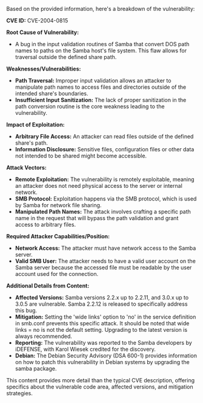Based on the provided information, here's a breakdown of the vulnerability:

**CVE ID:** CVE-2004-0815

**Root Cause of Vulnerability:**
- A bug in the input validation routines of Samba that convert DOS path names to paths on the Samba host's file system. This flaw allows for traversal outside the defined share path.

**Weaknesses/Vulnerabilities:**
- **Path Traversal:** Improper input validation allows an attacker to manipulate path names to access files and directories outside of the intended share's boundaries.
- **Insufficient Input Sanitization:** The lack of proper sanitization in the path conversion routine is the core weakness leading to the vulnerability.

**Impact of Exploitation:**
- **Arbitrary File Access:** An attacker can read files outside of the defined share's path.
- **Information Disclosure:** Sensitive files, configuration files or other data not intended to be shared might become accessible.

**Attack Vectors:**
- **Remote Exploitation:** The vulnerability is remotely exploitable, meaning an attacker does not need physical access to the server or internal network.
- **SMB Protocol:** Exploitation happens via the SMB protocol, which is used by Samba for network file sharing.
- **Manipulated Path Names:** The attack involves crafting a specific path name in the request that will bypass the path validation and grant access to arbitrary files.

**Required Attacker Capabilities/Position:**
- **Network Access:** The attacker must have network access to the Samba server.
- **Valid SMB User:** The attacker needs to have a valid user account on the Samba server because the accessed file must be readable by the user account used for the connection.

**Additional Details from Content:**

- **Affected Versions:** Samba versions 2.2.x up to 2.2.11, and 3.0.x up to 3.0.5 are vulnerable. Samba 2.2.12 is released to specifically address this bug.
- **Mitigation:** Setting the 'wide links' option to 'no' in the service definition in smb.conf prevents this specific attack. It should be noted that wide links = no is not the default setting. Upgrading to the latest version is always recommended.
- **Reporting:** The vulnerability was reported to the Samba developers by iDEFENSE, with Karol Wiesek credited for the discovery.
- **Debian:** The Debian Security Advisory (DSA 600-1) provides information on how to patch this vulnerability in Debian systems by upgrading the samba package.

This content provides more detail than the typical CVE description, offering specifics about the vulnerable code area, affected versions, and mitigation strategies.